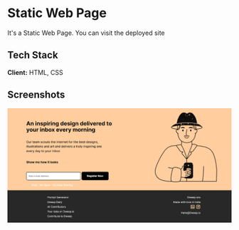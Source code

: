 
# Static Web Page

It's a Static Web Page. You can visit the deployed site []("here")


## Tech Stack

**Client:** HTML, CSS




## Screenshots

![App Screenshot](static.png)

